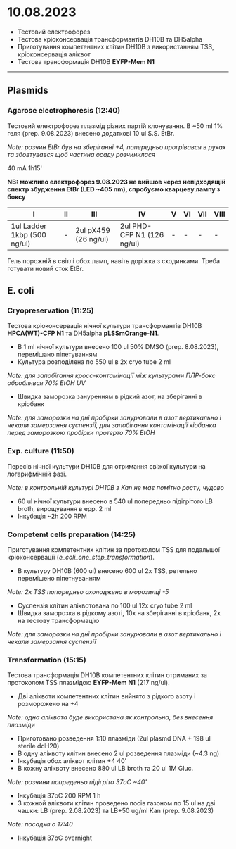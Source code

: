 10.08.2023
==========
- Тестовий електрофорез
- Тестова кріоконсервація трансформантів DH10B та DH5alpha
- Приготування компетентних клітин DH10B з використанням TSS, кріоконсервація аліквот
- Тестова трансформація DH10B __EYFP-Mem N1__

---

## Plasmids
### Agarose electrophoresis (12:40)
Тестовий електрофорез плазмід різних партій клонування. В ~50 ml 1% геля (prep. 9.08.2023) внесено додаткові 10 ul S.S. EtBr.

_Note: розчин EtBr був на зберіганні +4, попередньо прогрівався в руках та збовтувався щоб частина осаду розчинилася_

40 mA 1h15'

__NB: можливо електрофорез 9.08.2023 не вийшов через непідходящій спектр збудження EtBr (LED ~405 nm), спробуємо кварцеву лампу з боксу__

|I|II|III|IV|V|VI|VII|VIII|
|-|-|-|-|-|-|-|-|
|1ul Ladder 1kbp (500 ng/ul)|-|2ul pX459 (26 ng/ul)|2ul PHD-CFP N1 (126 ng/ul)|-|-|-|-|

Гель порожній в світлі обох ламп, навіть доріжка з сходинками. Треба готувати новий сток EtBr.

## E. coli
### Cryopreservation (11:25)
Тестова кріоконсервація нічної культури трансформантів DH10B __HPCA(WT)-CFP N1__ та DH5alpha __pLSSmOrange-N1__.

- В 1 ml нічної культури внесено 100 ul 50% DMSO (prep. 8.08.2023), перемішано піпетуванням
- Культура розподілена по 550 ul в 2x cryo tube 2 ml

_Note: для запобігання кросс-контамінації між культурами ПЛР-бокс оброблявся 70% EtOH UV_

- Швидка заморозка зануренням в рідкий азот, на зберіганні в кріобанк

_Note: для заморозки на дні пробірки занурювали в азот вертикально і чекали замерзання суспензії, для запобігання контамінації кіобанка перед заморозкою пробірки протерто 70% EtOH_

### Exp. culture (11:50)
Пересів нічної культури DH10B для отримання свіжої культури на логарифмічній фазі.

_Note: в контрольній культурі DH10B з Kan не має помітно росту, чудово_

- 60 ul нічної культури внесено в 540 ul попередньо підігрітого LB broth, вирощування в epp. 2 ml
- Інкубація ~2h 200 RPM

### Competemt cells preparation (14:25)
Приготування компетентних клітин за протоколом TSS для подальшої кріоконсервації (_e_coli_one_step_transformation_).

- В культуру DH10B (600 ul) внесено 600 ul 2x TSS, ретельно перемішено піпетнуванням

_Note: 2x TSS попоредньо охолоджено в морозилці -5_

- Суспензія клітин аліквотована по 100 ul 12x cryo tube 2 ml
- Швидка заморозка в рідкому азоті, 10x на зберіганні в кріобанк, 2x на тестову трансформацію

_Note: для заморозки на дні пробірки занурювали в азот вертикально і чекали замерзання суспензії_

### Transformation (15:15)
Тестова трансформація DH10B компетентних клітин отриманих за протоколом TSS плазмідою __EYFP-Mem N1__ (217 ng/ul).

- Дві аліквоти компетентних клітин вийнято з рідкого азоту і розморожено на +4

_Note: одна аліквота буде використана як контрольна, без внесення плазміди_

- Приготовано розведення 1:10 плазміди (2ul plasmd DNA + 198 ul sterile ddH20)
- В одну аліквоту клітин внесено 2 ul розведення плазміди (~4.3 ng)
- Інкубація обох аліквот клітин +4 40'
- В кожну аліквоту внесено 880 ul LB broth та 20 ul 1M Gluc.

_Note: розчини попреденьо підігріто 37oC ~40'_

- Інкубація 37oC 200 RPM 1 h
- З кожной аліквоти клітин проведено посів газоном по 15 ul на дві чашки: LB (prep. 2.08.2023) та LB+50 ug/ml Kan (prep. 9.08.2023)

_Note:  посадка о 17:40_

- Інкубація 37oC overnight